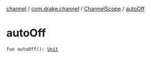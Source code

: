 [channel](../../index.md) / [com.drake.channel](../index.md) / [ChannelScope](index.md) / [autoOff](./auto-off.md)

# autoOff

`fun autoOff(): `[`Unit`](https://kotlinlang.org/api/latest/jvm/stdlib/kotlin/-unit/index.html)